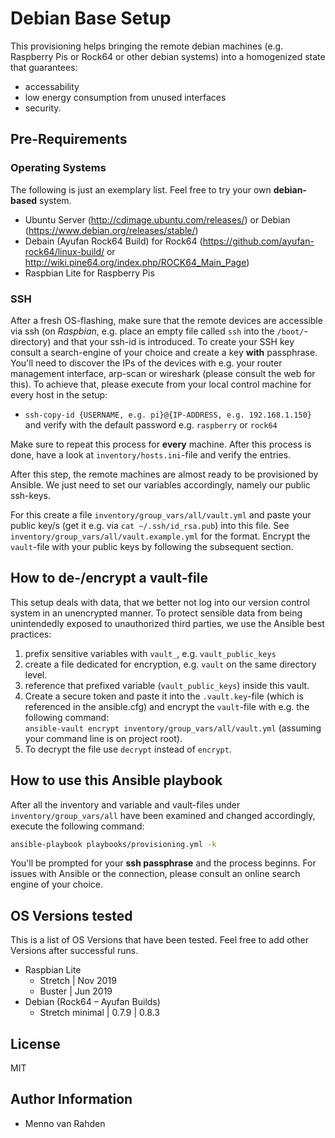 # Debian Base Setup

This provisioning helps bringing the remote debian machines (e.g. Raspberry Pis or Rock64 or other debian systems) into a homogenized state that guarantees:

- accessability
- low energy consumption from unused interfaces
- security.

## Pre-Requirements

### Operating Systems

The following is just an exemplary list.
Feel free to try your own **debian-based** system.

- Ubuntu Server (http://cdimage.ubuntu.com/releases/) or Debian (https://www.debian.org/releases/stable/)
- Debain (Ayufan Rock64 Build) for Rock64 (https://github.com/ayufan-rock64/linux-build/ or http://wiki.pine64.org/index.php/ROCK64_Main_Page)
- Raspbian Lite for Raspberry Pis

### SSH

After a fresh OS-flashing, make sure that the remote devices are accessible via ssh (on *Raspbian*, e.g. place an empty file called `ssh` into the `/boot/`-directory) and that your ssh-id is introduced.
To create your SSH key consult a search-engine of your choice and create a key **with** passphrase.
You'll need to discover the IPs of the devices with e.g. your router management interface, arp-scan or wireshark (please consult the web for this).
To achieve that, please execute from your local control machine for every host in the setup:

- `ssh-copy-id {USERNAME, e.g. pi}@{IP-ADDRESS, e.g. 192.168.1.150}` and verify with the default password e.g. `raspberry` or `rock64`

Make sure to repeat this process for **every** machine.
After this process is done, have a look at `inventory/hosts.ini`-file and verify the entries.

After this step, the remote machines are almost ready to be provisioned by Ansible.
We just need to set our variables accordingly, namely our public ssh-keys.

For this create a file `inventory/group_vars/all/vault.yml` and paste your public key/s (get it e.g. via `cat ~/.ssh/id_rsa.pub`) into this file.
See `inventory/group_vars/all/vault.example.yml` for the format.
Encrypt the `vault`-file with your public keys by following the subsequent section.

## How to de-/encrypt a vault-file

This setup deals with data, that we better not log into our version control system in an unencrypted manner.
To protect sensible data from being unintendedly exposed to unauthorized third parties, we use the Ansible best practices:

1. prefix sensitive variables with `vault_`, e.g. `vault_public_keys`
2. create a file dedicated for encryption, e.g. `vault` on the same directory level.
3. reference that prefixed variable (`vault_public_keys`) inside this vault.
4. Create a secure token and paste it into the `.vault.key`-file (which is referenced in the ansible.cfg) and encrypt the `vault`-file with e.g. the following command:   
   `ansible-vault encrypt inventory/group_vars/all/vault.yml` (assuming your command line is on project root).
5. To decrypt the file use `decrypt` instead of `encrypt`.

## How to use this Ansible playbook

After all the inventory and variable and vault-files under `inventory/group_vars/all` have been examined and changed accordingly, execute the following command:

```bash
ansible-playbook playbooks/provisioning.yml -k
```

You'll be prompted for your **ssh passphrase** and the process beginns.
For issues with Ansible or the connection, please consult an online search engine of your choice.

## OS Versions tested

This is a list of OS Versions that have been tested.
Feel free to add other Versions after successful runs.

- Raspbian Lite
  - Stretch | Nov 2019
  - Buster | Jun 2019
- Debian (Rock64 – Ayufan Builds)
  - Stretch minimal | 0.7.9 | 0.8.3

## License

MIT

## Author Information

- Menno van Rahden
